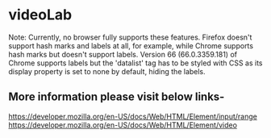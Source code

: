 <h1>videoLab</h1>

<p>Note: Currently, no browser fully supports these features. Firefox doesn't support hash marks and labels at all, for example, while Chrome supports hash marks but doesn't support labels. Version 66 (66.0.3359.181) of Chrome supports labels but the 'datalist' tag has to be styled with CSS as its display property is set to none by default, hiding the labels.</p>

<h2>More information please visit below links-</h2>

<a href="https://developer.mozilla.org/en-US/docs/Web/HTML/Element/input/range">https://developer.mozilla.org/en-US/docs/Web/HTML/Element/input/range</a><br>
<a href="https://developer.mozilla.org/en-US/docs/Web/HTML/Element/video">https://developer.mozilla.org/en-US/docs/Web/HTML/Element/video</a>
